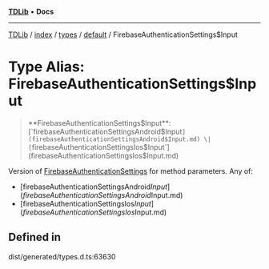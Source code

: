 [**TDLib**](../../../../../../README.md) • **Docs**

***

[TDLib](../../../../../../modules.md) / [index](../../../../../README.md) / [types](../../../README.md) / [default](../README.md) / FirebaseAuthenticationSettings$Input

# Type Alias: FirebaseAuthenticationSettings$Input

> **FirebaseAuthenticationSettings$Input**: [`firebaseAuthenticationSettingsAndroid$Input`](firebaseAuthenticationSettingsAndroid$Input.md) \| [`firebaseAuthenticationSettingsIos$Input`](firebaseAuthenticationSettingsIos$Input.md)

Version of [FirebaseAuthenticationSettings](FirebaseAuthenticationSettings.md) for method parameters.
Any of:
- [firebaseAuthenticationSettingsAndroid$Input](firebaseAuthenticationSettingsAndroid$Input.md)
- [firebaseAuthenticationSettingsIos$Input](firebaseAuthenticationSettingsIos$Input.md)

## Defined in

dist/generated/types.d.ts:63630
